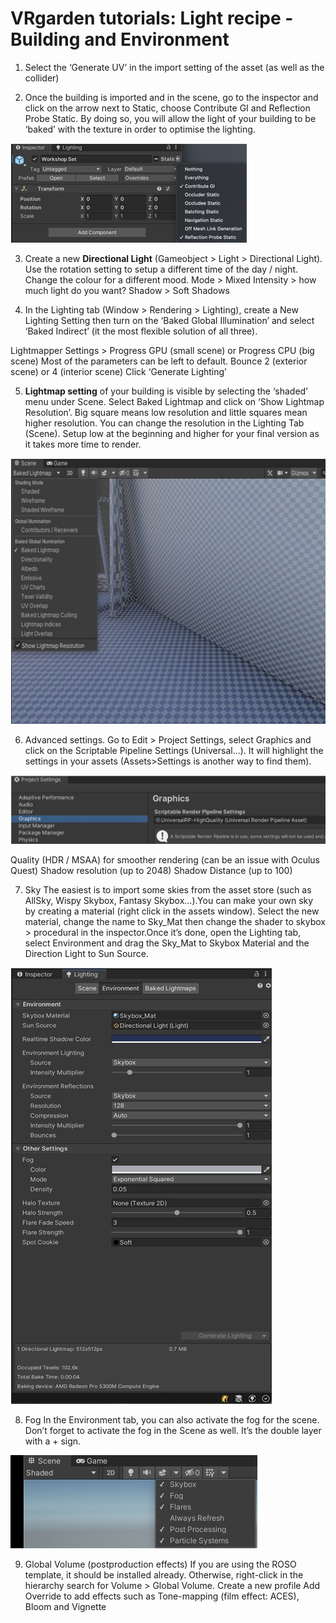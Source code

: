 # VRgarden tutorials: Light recipe - Building and Environment

1. Select the ‘Generate UV’ in the import setting of the asset (as well as the collider)</p>
2. Once the building is imported and in the scene, go to the inspector and click on the arrow next to Static, choose Contribute GI and Reflection Probe Static. By doing so, you will allow the light of your building to be ‘baked’ with the texture in order to optimise the lighting.

<p align="left"><img src="images/light01.jpg"/></p>

3. Create a new <b>Directional Light</b> (Gameobject &gt; Light &gt; Directional Light). Use the rotation setting to setup a different time of the day / night. Change the colour for a different mood.
Mode &gt; Mixed
Intensity &gt; how much light do you want?
Shadow &gt; Soft Shadows

4. In the Lighting tab (Window &gt; Rendering &gt; Lighting), create a New Lighting Setting then turn on the ‘Baked Global Illumination’ and select ‘Baked Indirect’ (it the most flexible solution of all three).

Lightmapper Settings &gt; Progress GPU (small scene) or Progress CPU (big scene)
Most of the parameters can be left to default.
Bounce 2 (exterior scene) or 4 (interior scene)
Click ‘Generate Lighting’

5. <b>Lightmap setting</b> of your building is visible by selecting the ‘shaded’ menu under Scene. Select Baked Lightmap and click on ‘Show Lightmap Resolution’. Big square means low resolution and little squares mean higher resolution. You can change the resolution in the Lighting Tab (Scene). Setup low at the beginning and higher for your final version as it takes more time to render.

<p align="left"><img src="images/light02.jpg"/></p>

6. Advanced settings.</b> Go to Edit &gt; Project Settings, select Graphics and click on the Scriptable Pipeline Settings (Universal…). It will highlight the settings in your assets (Assets&gt;Settings is another way to find them).

<p align="left"><img src="images/light03.jpg"/></p>
	
Quality (HDR / MSAA) for smoother rendering (can be an issue with Oculus Quest)
Shadow resolution (up to 2048)
Shadow Distance (up to 100)

7. Sky
The easiest is to import some skies from the asset store (such as AllSky, Wispy Skybox, Fantasy Skybox…).You can make your own sky by creating a material (right click in the assets window). Select the new material, change the name to Sky_Mat then change the shader to skybox &gt; procedural in the inspector.Once it’s done, open the Lighting tab, select Environment and drag the Sky_Mat to Skybox Material and the Direction Light to Sun Source.

<p align="left"><img src="images/light04.jpg"/></p>

8. Fog
In the Environment tab, you can also activate the fog for the scene. Don’t forget to activate the fog in the Scene as well. It’s the double layer with a + sign.

<p align="left"><img src="images/light05.jpg"/></p>

9. Global Volume (postproduction effects)
If you are using the ROSO template, it should be installed already. Otherwise, right-click in the hierarchy search for Volume &gt; Global Volume.
Create a new profile
Add Override to add effects such as Tone-mapping (film effect: ACES), Bloom and Vignette

